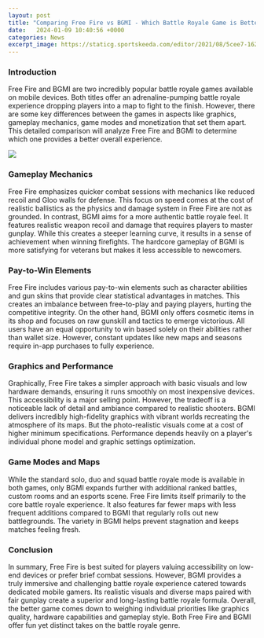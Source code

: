 ```yaml
---
layout: post
title: "Comparing Free Fire vs BGMI - Which Battle Royale Game is Better?"
date:   2024-01-09 10:40:56 +0000
categories: News
excerpt_image: https://staticg.sportskeeda.com/editor/2021/08/5cee7-16285894415365-800.jpg
---
```

### Introduction 

Free Fire and BGMI are two incredibly popular battle royale games available on mobile devices. Both titles offer an adrenaline-pumping battle royale experience dropping players into a map to fight to the finish. However, there are some key differences between the games in aspects like graphics, gameplay mechanics, game modes and monetization that set them apart. This detailed comparison will analyze Free Fire and BGMI to determine which one provides a better overall experience.


![](https://staticg.sportskeeda.com/editor/2021/08/5cee7-16285894415365-800.jpg)
### Gameplay Mechanics

Free Fire emphasizes quicker combat sessions with mechanics like reduced recoil and Gloo walls for defense. This focus on speed comes at the cost of realistic ballistics as the physics and damage system in Free Fire are not as grounded. In contrast, BGMI aims for a more authentic battle royale feel. It features realistic weapon recoil and damage that requires players to master gunplay. While this creates a steeper learning curve, it results in a sense of achievement when winning firefights. The hardcore gameplay of BGMI is more satisfying for veterans but makes it less accessible to newcomers.

### Pay-to-Win Elements 

Free Fire includes various pay-to-win elements such as character abilities and gun skins that provide clear statistical advantages in matches. This creates an imbalance between free-to-play and paying players, hurting the competitive integrity. On the other hand, BGMI only offers cosmetic items in its shop and focuses on raw gunskill and tactics to emerge victorious. All users have an equal opportunity to win based solely on their abilities rather than wallet size. However, constant updates like new maps and seasons require in-app purchases to fully experience.  

### Graphics and Performance

Graphically, Free Fire takes a simpler approach with basic visuals and low hardware demands, ensuring it runs smoothly on most inexpensive devices. This accessibility is a major selling point. However, the tradeoff is a noticeable lack of detail and ambiance compared to realistic shooters. BGMI delivers incredibly high-fidelity graphics with vibrant worlds recreating the atmosphere of its maps. But the photo-realistic visuals come at a cost of higher minimum specifications. Performance depends heavily on a player's individual phone model and graphic settings optimization.

### Game Modes and Maps 

While the standard solo, duo and squad battle royale mode is available in both games, only BGMI expands further with additional ranked battles, custom rooms and an esports scene. Free Fire limits itself primarily to the core battle royale experience. It also features far fewer maps with less frequent additions compared to BGMI that regularly rolls out new battlegrounds. The variety in BGMI helps prevent stagnation and keeps matches feeling fresh.

### Conclusion

In summary, Free Fire is best suited for players valuing accessibility on low-end devices or prefer brief combat sessions. However, BGMI provides a truly immersive and challenging battle royale experience catered towards dedicated mobile gamers. Its realistic visuals and diverse maps paired with fair gunplay create a superior and long-lasting battle royale formula. Overall, the better game comes down to weighing individual priorities like graphics quality, hardware capabilities and gameplay style. Both Free Fire and BGMI offer fun yet distinct takes on the battle royale genre.